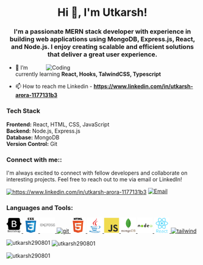 <h1 align="center">Hi 👋, I'm Utkarsh!</h1>
<h3 align="center">I'm a passionate MERN stack developer with experience in building web applications using MongoDB, Express.js, React, and Node.js. I enjoy creating scalable and efficient solutions that deliver a great user experience.</h3>

  <img align="right" src="https://camo.githubusercontent.com/cae12fddd9d6982901d82580bdf321d81fb299141098ca1c2d4891870827bf17/68747470733a2f2f6d69726f2e6d656469756d2e636f6d2f6d61782f313336302f302a37513379765349765f7430696f4a2d5a2e676966" alt="Coding" width="400">

- 🌱 I’m currently learning **React, Hooks, TalwindCSS, Typescript**

- 📫 How to reach me Linkedin - **https://www.linkedin.com/in/utkarsh-arora-1177131b3**
<h3 align="left">Tech Stack</h3>
<p align="left">
  <strong>Frontend:</strong> React, HTML, CSS, JavaScript<br>
  <strong>Backend:</strong> Node.js, Express.js<br>
  <strong>Database:</strong> MongoDB<br>
  <strong>Version Control:</strong> Git
</p>
<h3 align="left">Connect with me:: </h3>
<p align="left">
  I'm always excited to connect with fellow developers and collaborate on interesting projects. Feel free to reach out to me via email or LinkedIn!
</p>
<p align="left">
<a href="https://www.linkedin.com/in/utkarsh-arora-1177131b3" target="blank"><img align="center" src="https://raw.githubusercontent.com/rahuldkjain/github-profile-readme-generator/master/src/images/icons/Social/linked-in-alt.svg" alt="https://www.linkedin.com/in/utkarsh-arora-1177131b3" height="40" width="40" /></a>
  <a href="mailto:utarora3@gmail.com" target="_blank" rel="noopener noreferrer">
    <img src="https://upload.wikimedia.org/wikipedia/commons/thumb/7/7e/Gmail_icon_%282020%29.svg/768px-Gmail_icon_%282020%29.svg.png?20221017173631" alt="Email" height="30" width="30">
  </a>
</p>



<h3 align="left">Languages and Tools:</h3>
<p align="left"> <a href="https://getbootstrap.com" target="_blank" rel="noreferrer"> <img src="https://raw.githubusercontent.com/devicons/devicon/master/icons/bootstrap/bootstrap-plain-wordmark.svg" alt="bootstrap" width="40" height="40"/> </a> <a href="https://www.w3schools.com/css/" target="_blank" rel="noreferrer"> <img src="https://raw.githubusercontent.com/devicons/devicon/master/icons/css3/css3-original-wordmark.svg" alt="css3" width="40" height="40"/> </a> <a href="https://expressjs.com" target="_blank" rel="noreferrer"> <img src="https://raw.githubusercontent.com/devicons/devicon/master/icons/express/express-original-wordmark.svg" alt="express" width="40" height="40"/> </a> <a href="https://git-scm.com/" target="_blank" rel="noreferrer"> <img src="https://www.vectorlogo.zone/logos/git-scm/git-scm-icon.svg" alt="git" width="40" height="40"/> </a> <a href="https://www.w3.org/html/" target="_blank" rel="noreferrer"> <img src="https://raw.githubusercontent.com/devicons/devicon/master/icons/html5/html5-original-wordmark.svg" alt="html5" width="40" height="40"/> </a> <a href="https://www.java.com" target="_blank" rel="noreferrer"> <img src="https://raw.githubusercontent.com/devicons/devicon/master/icons/java/java-original.svg" alt="java" width="40" height="40"/> </a> <a href="https://developer.mozilla.org/en-US/docs/Web/JavaScript" target="_blank" rel="noreferrer"> <img src="https://raw.githubusercontent.com/devicons/devicon/master/icons/javascript/javascript-original.svg" alt="javascript" width="40" height="40"/> </a> <a href="https://www.mongodb.com/" target="_blank" rel="noreferrer"> <img src="https://raw.githubusercontent.com/devicons/devicon/master/icons/mongodb/mongodb-original-wordmark.svg" alt="mongodb" width="40" height="40"/> </a> <a href="https://nodejs.org" target="_blank" rel="noreferrer"> <img src="https://raw.githubusercontent.com/devicons/devicon/master/icons/nodejs/nodejs-original-wordmark.svg" alt="nodejs" width="40" height="40"/> </a> <a href="https://reactjs.org/" target="_blank" rel="noreferrer"> <img src="https://raw.githubusercontent.com/devicons/devicon/master/icons/react/react-original-wordmark.svg" alt="react" width="40" height="40"/> </a> <a href="https://tailwindcss.com/" target="_blank" rel="noreferrer"> <img src="https://www.vectorlogo.zone/logos/tailwindcss/tailwindcss-icon.svg" alt="tailwind" width="40" height="40"/> </a> </p>
<p><img align="left" src="https://github-readme-stats.vercel.app/api/top-langs?username=utkarsh290801&show_icons=true&locale=en&layout=compact" alt="utkarsh290801" /></p>

<p>&nbsp;<img align="center" src="https://github-readme-stats.vercel.app/api?username=utkarsh290801&show_icons=true&locale=en" alt="utkarsh290801" /></p>

<p><img align="center" src="https://github-readme-streak-stats.herokuapp.com/?user=utkarsh290801&" alt="utkarsh290801" /></p>

